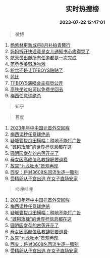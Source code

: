 <div align="center"><h2>实时热搜榜</h2><h4>2023-07-22 12:47:01</h4></div>

> 微博  

1. [杨紫林更新或将8月补拍青簪行](https://s.weibo.com/weibo?q=%23%E6%9D%A8%E7%B4%AB%E6%9E%97%E6%9B%B4%E6%96%B0%E6%88%96%E5%B0%868%E6%9C%88%E8%A1%A5%E6%8B%8D%E9%9D%92%E7%B0%AA%E8%A1%8C%23&t=31&band_rank=1&Refer=top)<br />
2. [妈妈拆开快递竟是女儿通知书心疼得哭了](https://s.weibo.com/weibo?q=%23%E5%A6%88%E5%A6%88%E6%8B%86%E5%BC%80%E5%BF%AB%E9%80%92%E7%AB%9F%E6%98%AF%E5%A5%B3%E5%84%BF%E9%80%9A%E7%9F%A5%E4%B9%A6%E5%BF%83%E7%96%BC%E5%BE%97%E5%93%AD%E4%BA%86%23&t=31&band_rank=2&Refer=top)<br />
3. [航天员出舱所有任务都是一次完成](https://s.weibo.com/weibo?q=%23%E8%88%AA%E5%A4%A9%E5%91%98%E5%87%BA%E8%88%B1%E6%89%80%E6%9C%89%E4%BB%BB%E5%8A%A1%E9%83%BD%E6%98%AF%E4%B8%80%E6%AC%A1%E5%AE%8C%E6%88%90%23&t=31&band_rank=3&Refer=top)<br />
4. [范丞丞姜珮瑶吻戏](https://s.weibo.com/weibo?q=%23%E8%8C%83%E4%B8%9E%E4%B8%9E%E5%A7%9C%E7%8F%AE%E7%91%B6%E5%90%BB%E6%88%8F%23&t=31&band_rank=4&Refer=top)<br />
5. [粉丝还是让TFBOYS贴贴了](https://s.weibo.com/weibo?q=%23%E7%B2%89%E4%B8%9D%E8%BF%98%E6%98%AF%E8%AE%A9TFBOYS%E8%B4%B4%E8%B4%B4%E4%BA%86%23&t=31&band_rank=5&Refer=top)<br />
6. [芭比](https://s.weibo.com/weibo?q=%E8%8A%AD%E6%AF%94&t=31&band_rank=6&Refer=top)<br />
7. [TFBOYS演唱会主视觉公开](https://s.weibo.com/weibo?q=%23TFBOYS%E6%BC%94%E5%94%B1%E4%BC%9A%E4%B8%BB%E8%A7%86%E8%A7%89%E5%85%AC%E5%BC%80%23&t=31&band_rank=7&Refer=top)<br />
8. [高铁坐过站可以免费坐回去](https://s.weibo.com/weibo?q=%E9%AB%98%E9%93%81%E5%9D%90%E8%BF%87%E7%AB%99%E5%8F%AF%E4%BB%A5%E5%85%8D%E8%B4%B9%E5%9D%90%E5%9B%9E%E5%8E%BB&t=31&band_rank=8&Refer=top)<br />
9. [梅西任意球绝杀](https://s.weibo.com/weibo?q=%23%E6%A2%85%E8%A5%BF%E4%BB%BB%E6%84%8F%E7%90%83%E7%BB%9D%E6%9D%80%23&t=31&band_rank=9&Refer=top)<br />

> 知乎  


> 百度  

1. [2023年年中中国元首外交回眸](https://www.baidu.com/s?wd=2023%E5%B9%B4%E5%B9%B4%E4%B8%AD%E4%B8%AD%E5%9B%BD%E5%85%83%E9%A6%96%E5%A4%96%E4%BA%A4%E5%9B%9E%E7%9C%B8&sa=fyb_news&rsv_dl=fyb_news)<br />
2. [梅西读秒任意球绝杀](https://www.baidu.com/s?wd=%E6%A2%85%E8%A5%BF%E8%AF%BB%E7%A7%92%E4%BB%BB%E6%84%8F%E7%90%83%E7%BB%9D%E6%9D%80&sa=fyb_news&rsv_dl=fyb_news)<br />
3. [疑城管拔瓜田横幅：种地不能打广告](https://www.baidu.com/s?wd=%E7%96%91%E5%9F%8E%E7%AE%A1%E6%8B%94%E7%93%9C%E7%94%B0%E6%A8%AA%E5%B9%85%EF%BC%9A%E7%A7%8D%E5%9C%B0%E4%B8%8D%E8%83%BD%E6%89%93%E5%B9%BF%E5%91%8A&sa=fyb_news&rsv_dl=fyb_news)<br />
4. [“铿锵玫瑰”的世界杯信息都在这](https://www.baidu.com/s?wd=%E2%80%9C%E9%93%BF%E9%94%B5%E7%8E%AB%E7%91%B0%E2%80%9D%E7%9A%84%E4%B8%96%E7%95%8C%E6%9D%AF%E4%BF%A1%E6%81%AF%E9%83%BD%E5%9C%A8%E8%BF%99&sa=fyb_news&rsv_dl=fyb_news)<br />
5. [圆明园幸存的古莲开花了](https://www.baidu.com/s?wd=%E5%9C%86%E6%98%8E%E5%9B%AD%E5%B9%B8%E5%AD%98%E7%9A%84%E5%8F%A4%E8%8E%B2%E5%BC%80%E8%8A%B1%E4%BA%86&sa=fyb_news&rsv_dl=fyb_news)<br />
6. [母女因高颜值私教辞职要退费](https://www.baidu.com/s?wd=%E6%AF%8D%E5%A5%B3%E5%9B%A0%E9%AB%98%E9%A2%9C%E5%80%BC%E7%A7%81%E6%95%99%E8%BE%9E%E8%81%8C%E8%A6%81%E9%80%80%E8%B4%B9&sa=fyb_news&rsv_dl=fyb_news)<br />
7. [故宫“九龙吐水”景观再现](https://www.baidu.com/s?wd=%E6%95%85%E5%AE%AB%E2%80%9C%E4%B9%9D%E9%BE%99%E5%90%90%E6%B0%B4%E2%80%9D%E6%99%AF%E8%A7%82%E5%86%8D%E7%8E%B0&sa=fyb_news&rsv_dl=fyb_news)<br />
8. [西安：将对3608名回流生逐一甄别](https://www.baidu.com/s?wd=%E8%A5%BF%E5%AE%89%EF%BC%9A%E5%B0%86%E5%AF%B93608%E5%90%8D%E5%9B%9E%E6%B5%81%E7%94%9F%E9%80%90%E4%B8%80%E7%94%84%E5%88%AB&sa=fyb_news&rsv_dl=fyb_news)<br />
9. [受精卵从子宫出逃 在女子直肠安家](https://www.baidu.com/s?wd=%E5%8F%97%E7%B2%BE%E5%8D%B5%E4%BB%8E%E5%AD%90%E5%AE%AB%E5%87%BA%E9%80%83+%E5%9C%A8%E5%A5%B3%E5%AD%90%E7%9B%B4%E8%82%A0%E5%AE%89%E5%AE%B6&sa=fyb_news&rsv_dl=fyb_news)<br />

> 哔哩哔哩  

1. [2023年年中中国元首外交回眸](https://www.baidu.com/s?wd=2023%E5%B9%B4%E5%B9%B4%E4%B8%AD%E4%B8%AD%E5%9B%BD%E5%85%83%E9%A6%96%E5%A4%96%E4%BA%A4%E5%9B%9E%E7%9C%B8&sa=fyb_news&rsv_dl=fyb_news)<br />
2. [梅西读秒任意球绝杀](https://www.baidu.com/s?wd=%E6%A2%85%E8%A5%BF%E8%AF%BB%E7%A7%92%E4%BB%BB%E6%84%8F%E7%90%83%E7%BB%9D%E6%9D%80&sa=fyb_news&rsv_dl=fyb_news)<br />
3. [疑城管拔瓜田横幅：种地不能打广告](https://www.baidu.com/s?wd=%E7%96%91%E5%9F%8E%E7%AE%A1%E6%8B%94%E7%93%9C%E7%94%B0%E6%A8%AA%E5%B9%85%EF%BC%9A%E7%A7%8D%E5%9C%B0%E4%B8%8D%E8%83%BD%E6%89%93%E5%B9%BF%E5%91%8A&sa=fyb_news&rsv_dl=fyb_news)<br />
4. [“铿锵玫瑰”的世界杯信息都在这](https://www.baidu.com/s?wd=%E2%80%9C%E9%93%BF%E9%94%B5%E7%8E%AB%E7%91%B0%E2%80%9D%E7%9A%84%E4%B8%96%E7%95%8C%E6%9D%AF%E4%BF%A1%E6%81%AF%E9%83%BD%E5%9C%A8%E8%BF%99&sa=fyb_news&rsv_dl=fyb_news)<br />
5. [圆明园幸存的古莲开花了](https://www.baidu.com/s?wd=%E5%9C%86%E6%98%8E%E5%9B%AD%E5%B9%B8%E5%AD%98%E7%9A%84%E5%8F%A4%E8%8E%B2%E5%BC%80%E8%8A%B1%E4%BA%86&sa=fyb_news&rsv_dl=fyb_news)<br />
6. [母女因高颜值私教辞职要退费](https://www.baidu.com/s?wd=%E6%AF%8D%E5%A5%B3%E5%9B%A0%E9%AB%98%E9%A2%9C%E5%80%BC%E7%A7%81%E6%95%99%E8%BE%9E%E8%81%8C%E8%A6%81%E9%80%80%E8%B4%B9&sa=fyb_news&rsv_dl=fyb_news)<br />
7. [故宫“九龙吐水”景观再现](https://www.baidu.com/s?wd=%E6%95%85%E5%AE%AB%E2%80%9C%E4%B9%9D%E9%BE%99%E5%90%90%E6%B0%B4%E2%80%9D%E6%99%AF%E8%A7%82%E5%86%8D%E7%8E%B0&sa=fyb_news&rsv_dl=fyb_news)<br />
8. [西安：将对3608名回流生逐一甄别](https://www.baidu.com/s?wd=%E8%A5%BF%E5%AE%89%EF%BC%9A%E5%B0%86%E5%AF%B93608%E5%90%8D%E5%9B%9E%E6%B5%81%E7%94%9F%E9%80%90%E4%B8%80%E7%94%84%E5%88%AB&sa=fyb_news&rsv_dl=fyb_news)<br />
9. [受精卵从子宫出逃 在女子直肠安家](https://www.baidu.com/s?wd=%E5%8F%97%E7%B2%BE%E5%8D%B5%E4%BB%8E%E5%AD%90%E5%AE%AB%E5%87%BA%E9%80%83+%E5%9C%A8%E5%A5%B3%E5%AD%90%E7%9B%B4%E8%82%A0%E5%AE%89%E5%AE%B6&sa=fyb_news&rsv_dl=fyb_news)<br />
